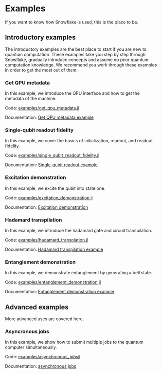 # Examples

If you want to know how Snowflake is used, this is the place to be.

## Introductory examples

The introductory examples are the best place to start if you are new to quantum computation. These examples take you step by step through Snowflake, gradually introduce concepts and assume no prior quantum computation knowledge. We recommend you work through these examples in order to get the most out of them.

### Get QPU metadata

In this example, we introduce the QPU interface and how to get the metadata of the machine.

Code: [examples/get\_qpu\_metadata.jl](https://github.com/anyonlabs/Snowflake.jl/blob/main/examples/get_qpu_metadata.jl)

Documentation: [Get QPU metadata example](./introductory/get_qpu_metadata.md)

### Single-qubit readout fidelity

In this example, we cover the basics of initialization, readout, and readout fidelity.

Code: [examples/single\_qubit\_readout\_fidelity.jl](https://github.com/anyonlabs/Snowflake.jl/blob/main/examples/single_qubit_readout_fidelity.jl)

Documentation: [Single-qubit readout example](./introductory/single_qubit_readout_fidelity.md)

### Excitation demonstration

In this example, we excite the qubit into state one.

Code: [examples/excitation\_demonstration.jl](https://github.com/anyonlabs/Snowflake.jl/blob/main/examples/excitation_demonstration.jl)

Documentation: [Excitation demonstration](./introductory/excitation_demonstration.md)

### Hadamard transpilation

In this example, we introduce the hadamard gate and circuit transpilation.

Code: [examples/hadamard\_transplation.jl](https://github.com/anyonlabs/Snowflake.jl/blob/main/examples/hadamard_transpilation.jl)

Documentation: [Hadamard transpilation example](./introductory/hadamard_transpilation.md)


### Entanglement demonstration

In this example, we demonstrate entanglement by generating a bell state.

Code: [examples/entanglement\_demonstration.jl](https://github.com/anyonlabs/Snowflake.jl/blob/main/examples/entanglement_demonstration.jl)

Documentation: [Entanglement demonstration example](./introductory/entanglement_demonstration.md)

## Advanced examples

More advanced uses are covered here.

### Asyncronous jobs

In this example, we show how to submit multiple jobs to the quantum computer simultaneously.


Code: [examples/asynchronous\_jobsjl](https://github.com/anyonlabs/Snowflake.jl/blob/main/examples/asynchronous_jobs.jl)

Documentation: [asynchronous jobs](./advanced/asynchronous_jobs.md)
